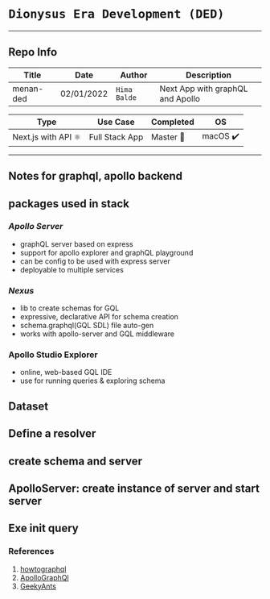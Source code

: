 
# `Dionysus Era Development (DED)`

---

## Repo Info

| Title            | Date       | Author       | Description                                     |
| ---------------- | ---------- | ------------ | ----------------------------------------------- |
| menan-ded | 02/01/2022 | `Hima Balde` | Next App with graphQL and Apollo |

| Type                 | Use Case        | Completed | OS       |
| -------------------- | --------------- | --------- | -------- |
| Next.js with API ⚛️ | Full Stack App | Master 🏁 | macOS ✔️ |

---

## Notes for graphql, apollo backend

## packages used in stack

### *Apollo Server*

- graphQL server based on express
- support for apollo explorer and graphQL playground
- can be config to be used with express server
- deployable to multiple services

### *Nexus*

- lib to create schemas for GQL
- expressive, declarative API for schema creation
- schema.graphql(GQL SDL) file auto-gen
- works with apollo-server and GQL middleware

### Apollo Studio Explorer

- online, web-based GQL IDE
- use for running queries & exploring schema

## Dataset

## Define a resolver

## create schema and server

## ApolloServer: create instance of server and start server

## Exe init query

### References

1. [howtographql](https://www.howtographql.com/typescript-apollo/1-getting-started/)
2. [ApolloGraphQl](https://www.apollographql.com/docs/apollo-server/getting-started/)
3. [GeekyAnts](https://geekyants.com/blog/full-stack-mern--graphql-boilerplate--starter-part-i)

